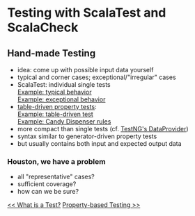 # Testing with ScalaTest and ScalaCheck

## Hand-made Testing
* idea: come up with possible input data yourself
* typical and corner cases; exceptional/"irregular" cases
* ScalaTest: individual single tests  
[Example: typical behavior](exercises/src/test/scala/fpinscala/datastructures/ListSpec.scala#L35)  
[Example: exceptional behavior](exercises/src/test/scala/fpinscala/datastructures/ListSpec.scala#L39)
* [table-driven property tests](http://scalatest.org/user_guide/table_driven_property_checks):  
[Example: table-driven test](exercises/src/test/scala/fpinscala/datastructures/ListSpec.scala#L48)  
[Example: Candy Dispenser rules](exercises/src/test/scala/fpinscala/state/StateSpec.scala#L301)
* more compact than single tests (cf. [TestNG's DataProvider](http://testng.org/doc/documentation-main.html#parameters-dataproviders))
* syntax similar to generator-driven property tests
* but usually contains both input and expected output data

### Houston, we have a problem
* all "representative" cases?
* sufficient coverage?
* how can we be sure?

[<< What is a Test?](Testing3-WhatIsATest.md) [Property-based Testing >>](Testing5-PropertyBasedTesting.md)